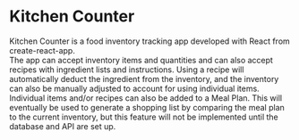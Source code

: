 # Kitchen Counter

Kitchen Counter is a food inventory tracking app developed with React from create-react-app.  
The app can accept inventory items and quantities and can also accept recipes with ingredient lists and instructions.  Using a recipe will automatically deduct the ingredient from the inventory, and the inventory can also be manually adjusted to account for using individual items.
Individual items and/or recipes can also be added to a Meal Plan.  This will eventually be used to generate a shopping list by comparing the meal plan to the current inventory, but this feature will not be implemented until the database and API are set up.
